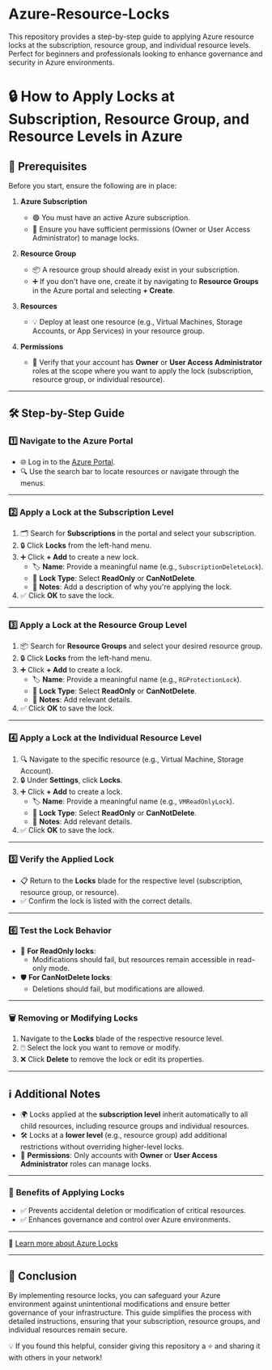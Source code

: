 # Azure-Resource-Locks
This repository provides a step-by-step guide to applying Azure resource locks at the subscription, resource group, and individual resource levels. Perfect for beginners and professionals looking to enhance governance and security in Azure environments.

# 🔒 How to Apply Locks at Subscription, Resource Group, and Resource Levels in Azure  

## 📝 **Prerequisites**  

Before you start, ensure the following are in place:  

1. **Azure Subscription**  
   - 🟢 You must have an active Azure subscription.  
   - 🔑 Ensure you have sufficient permissions (Owner or User Access Administrator) to manage locks.  

2. **Resource Group**  
   - 📦 A resource group should already exist in your subscription.  
   - ➕ If you don't have one, create it by navigating to **Resource Groups** in the Azure portal and selecting **+ Create**.

3. **Resources**  
   - 💡 Deploy at least one resource (e.g., Virtual Machines, Storage Accounts, or App Services) in your resource group.

4. **Permissions**  
   - 👤 Verify that your account has **Owner** or **User Access Administrator** roles at the scope where you want to apply the lock (subscription, resource group, or individual resource).  

---

## 🛠️ **Step-by-Step Guide**  

### 1️⃣ **Navigate to the Azure Portal**  
- 🌐 Log in to the [Azure Portal](https://portal.azure.com/).  
- 🔍 Use the search bar to locate resources or navigate through the menus.  

---

### 2️⃣ **Apply a Lock at the Subscription Level**  
1. 🗂️ Search for **Subscriptions** in the portal and select your subscription.  
2. 🔒 Click **Locks** from the left-hand menu.  
3. ➕ Click **+ Add** to create a new lock.  
   - 🏷️ **Name**: Provide a meaningful name (e.g., `SubscriptionDeleteLock`).  
   - 🔑 **Lock Type**: Select **ReadOnly** or **CanNotDelete**.  
   - 📝 **Notes**: Add a description of why you're applying the lock.  
4. ✅ Click **OK** to save the lock.  

---

### 3️⃣ **Apply a Lock at the Resource Group Level**  
1. 📦 Search for **Resource Groups** and select your desired resource group.  
2. 🔒 Click **Locks** from the left-hand menu.  
3. ➕ Click **+ Add** to create a lock.  
   - 🏷️ **Name**: Provide a meaningful name (e.g., `RGProtectionLock`).  
   - 🔑 **Lock Type**: Select **ReadOnly** or **CanNotDelete**.  
   - 📝 **Notes**: Add relevant details.  
4. ✅ Click **OK** to save the lock.  

---

### 4️⃣ **Apply a Lock at the Individual Resource Level**  
1. 🔍 Navigate to the specific resource (e.g., Virtual Machine, Storage Account).  
2. 🔒 Under **Settings**, click **Locks**.  
3. ➕ Click **+ Add** to create a lock.  
   - 🏷️ **Name**: Provide a meaningful name (e.g., `VMReadOnlyLock`).  
   - 🔑 **Lock Type**: Select **ReadOnly** or **CanNotDelete**.  
   - 📝 **Notes**: Add relevant details.  
4. ✅ Click **OK** to save the lock.  

---

### 5️⃣ **Verify the Applied Lock**  
- 📋 Return to the **Locks** blade for the respective level (subscription, resource group, or resource).  
- ✅ Confirm the lock is listed with the correct details.  

---

### 6️⃣ **Test the Lock Behavior**  
- 🛑 **For ReadOnly locks**:  
  - Modifications should fail, but resources remain accessible in read-only mode.  
- 🛡️ **For CanNotDelete locks**:  
  - Deletions should fail, but modifications are allowed.  

---

### 🗑️ **Removing or Modifying Locks**  
1. Navigate to the **Locks** blade of the respective resource level.  
2. 🖱️ Select the lock you want to remove or modify.  
3. ❌ Click **Delete** to remove the lock or edit its properties.  

---

## ℹ️ **Additional Notes**  

- 🌍 Locks applied at the **subscription level** inherit automatically to all child resources, including resource groups and individual resources.  
- 🛠️ Locks at a **lower level** (e.g., resource group) add additional restrictions without overriding higher-level locks.  
- 🔑 **Permissions**: Only accounts with **Owner** or **User Access Administrator** roles can manage locks.  

---

### 🚀 **Benefits of Applying Locks**  
- ✅ Prevents accidental deletion or modification of critical resources.  
- ✅ Enhances governance and control over Azure environments.  

---

🔗 [Learn more about Azure Locks](https://learn.microsoft.com/en-us/azure/azure-resource-manager/management/lock-resources)  

---

## 🌟 **Conclusion**

By implementing resource locks, you can safeguard your Azure environment against unintentional modifications and ensure better governance of your infrastructure. This guide simplifies the process with detailed instructions, ensuring that your subscription, resource groups, and individual resources remain secure.

💡 If you found this helpful, consider giving this repository a ⭐ and sharing it with others in your network!

